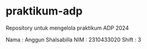 # praktikum-adp
Repository untuk mengelola praktikum ADP 2024

Nama : Anggun Shalsabilla
NIM : 2310433020
Shift : 3

